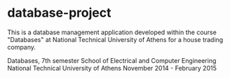 # database-project

This is a database management application developed within the course "Databases" at National Technical University of Athens for a house trading company.

Databases, 7th semester
School of Electrical and Computer Engineering
National Technical University of Athens
November 2014 - February 2015
